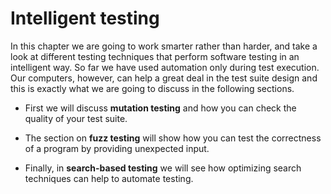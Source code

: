 # Intelligent testing
In this chapter we are going to work smarter rather than harder, and take a look at different testing techniques that perform software testing in an intelligent way.
So far we have used automation only during test execution.
Our computers, however, can help a great deal in the test suite design and this is exactly what we are going to discuss in the following sections.

- First we will discuss **mutation testing** and how you can check the quality of your test suite.

- The section on **fuzz testing** will show how you can test the correctness of a program by providing unexpected input.

- Finally, in **search-based testing** we will see how optimizing search techniques can help to automate testing.